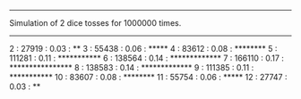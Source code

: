 ***
Simulation of 2 dice tosses for 1000000 times.
***

  2  :  27919 : 0.03 :  **
  3  :  55438 : 0.06 :  *****
  4  :  83612 : 0.08 :  ********
  5  : 111281 : 0.11 :  ***********
  6  : 138564 : 0.14 :  *************
  7  : 166110 : 0.17 :  ****************
  8  : 138583 : 0.14 :  *************
  9  : 111385 : 0.11 :  ***********
 10  :  83607 : 0.08 :  ********
 11  :  55754 : 0.06 :  *****
 12  :  27747 : 0.03 :  **